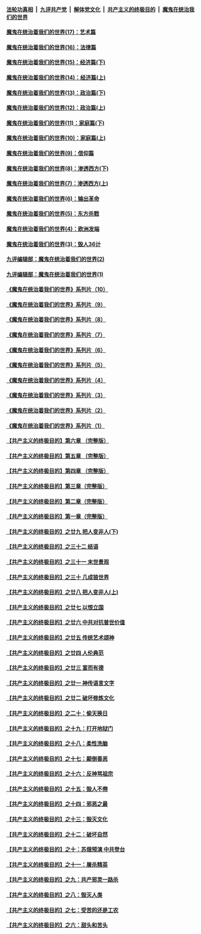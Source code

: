 

####  [法轮功真相](../../../../basic/blob/master/README.md?t=10192302) &nbsp;|&nbsp; [九评共产党](../../../../9ping.md/blob/master/README.md?t=10192302) &nbsp;|&nbsp; [解体党文化](../../../../jtdwh.md/blob/master/README.md?t=10192302)  &nbsp;|&nbsp; [共产主义的终极目的](../../../../gczydzjmd.md/blob/master/README.md?t=10192302) &nbsp;|&nbsp; [魔鬼在统治我们的世界](../../../../mgztzwmdsj.md/blob/master/README.md?t=10192302) 

#### [魔鬼在统治着我们的世界(17)：艺术篇](../pages/nsc422/n10499093.md?t=10192302) 

#### [魔鬼在统治着我们的世界(16)：法律篇](../pages/nsc422/n10485969.md?t=10192302) 

#### [魔鬼在统治着我们的世界(15)：经济篇(下)](../pages/nsc422/n10469975.md?t=10192302) 

#### [魔鬼在统治着我们的世界(14)：经济篇(上)](../pages/nsc422/n10457370.md?t=10192302) 

#### [魔鬼在统治着我们的世界(13)：政治篇(下)](../pages/nsc422/n10448270.md?t=10192302) 

#### [魔鬼在统治着我们的世界(12)：政治篇(上)](../pages/nsc422/n10444576.md?t=10192302) 

#### [魔鬼在统治着我们的世界(11)：家庭篇(下)](../pages/nsc422/n10440961.md?t=10192302) 

#### [魔鬼在统治着我们的世界(10)：家庭篇(上)](../pages/nsc422/n10435448.md?t=10192302) 

#### [魔鬼在统治着我们的世界(9)：信仰篇](../pages/nsc422/n10432159.md?t=10192302) 

#### [魔鬼在统治着我们的世界(8)：渗透西方(下)](../pages/nsc422/n10429603.md?t=10192302) 

#### [魔鬼在统治着我们的世界(7)：渗透西方(上)](../pages/nsc422/n10426013.md?t=10192302) 

#### [魔鬼在统治着我们的世界(6)：输出革命](../pages/nsc422/n10421536.md?t=10192302) 

#### [魔鬼在统治着我们的世界(5)：东方杀戮](../pages/nsc422/n10417707.md?t=10192302) 

#### [魔鬼在统治着我们的世界(4)：欧洲发端](../pages/nsc422/n10414890.md?t=10192302) 

#### [魔鬼在统治着我们的世界(3)：毁人36计](../pages/nsc422/n10411583.md?t=10192302) 

#### [九评编辑部：魔鬼在统治着我们的世界(2)](../pages/nsc422/n10410036.md?t=10192302) 

#### [九评编辑部：魔鬼在统治着我们的世界(1)](../pages/nsc422/n10406825.md?t=10192302) 

#### [《魔鬼在统治着我们的世界》系列片（10）](../pages/nsc422/n12292670.md?t=10192302) 

#### [《魔鬼在统治着我们的世界》系列片（9）](../pages/nsc422/n12290859.md?t=10192302) 

#### [《魔鬼在统治着我们的世界》系列片（8）](../pages/nsc422/n12287445.md?t=10192302) 

#### [《魔鬼在统治着我们的世界》系列片（7）](../pages/nsc422/n12283425.md?t=10192302) 

#### [《魔鬼在统治着我们的世界》系列片（6）](../pages/nsc422/n12282314.md?t=10192302) 

#### [《魔鬼在统治着我们的世界》系列片（5）](../pages/nsc422/n12281419.md?t=10192302) 

#### [《魔鬼在统治着我们的世界》系列片（4）](../pages/nsc422/n12274024.md?t=10192302) 

#### [《魔鬼在统治着我们的世界》系列片（3）](../pages/nsc422/n12271322.md?t=10192302) 

#### [《魔鬼在统治着我们的世界》系列片（2）](../pages/nsc422/n12269049.md?t=10192302) 

#### [《魔鬼在统治着我们的世界》系列片（1）](../pages/nsc422/n12267575.md?t=10192302) 

#### [【共产主义的终极目的】第六章 （完整版）](../pages/nsc422/n11428913.md?t=10192302) 

#### [【共产主义的终极目的】第五章 （完整版）](../pages/nsc422/n11428912.md?t=10192302) 

#### [【共产主义的终极目的】第四章 （完整版）](../pages/nsc422/n11428907.md?t=10192302) 

#### [【共产主义的终极目的】第三章（完整版）](../pages/nsc422/n11428848.md?t=10192302) 

#### [【共产主义的终极目的】第二章（完整版）](../pages/nsc422/n11428831.md?t=10192302) 

#### [【共产主义的终极目的】第一章（完整版）](../pages/nsc422/n11417651.md?t=10192302) 

#### [【共产主义的终极目的】之廿九 把人变非人(下)](../pages/nsc422/n11344140.md?t=10192302) 

#### [【共产主义的终极目的】之三十二 结语](../pages/nsc422/n11360535.md?t=10192302) 

#### [【共产主义的终极目的】之三十一 末世景观](../pages/nsc422/n11351129.md?t=10192302) 

#### [【共产主义的终极目的】之三十 几成狼世界](../pages/nsc422/n11348280.md?t=10192302) 

#### [【共产主义的终极目的】之廿八 把人变非人(上)](../pages/nsc422/n11340492.md?t=10192302) 

#### [【共产主义的终极目的】之廿七 以恨立国](../pages/nsc422/n11336944.md?t=10192302) 

#### [【共产主义的终极目的】之廿六 中共对抗普世价值](../pages/nsc422/n11324785.md?t=10192302) 

#### [【共产主义的终极目的】之廿五 传统艺术颂神](../pages/nsc422/n11296396.md?t=10192302) 

#### [【共产主义的终极目的】之廿四 人伦典范](../pages/nsc422/n11296397.md?t=10192302) 

#### [【共产主义的终极目的】之廿三 富而有德](../pages/nsc422/n11283598.md?t=10192302) 

#### [【共产主义的终极目的】之廿一 神传语言文字](../pages/nsc422/n11263265.md?t=10192302) 

#### [【共产主义的终极目的】之廿二 破坏修炼文化](../pages/nsc422/n11245728.md?t=10192302) 

#### [【共产主义的终极目的】之二十：偷天换日](../pages/nsc422/n11238846.md?t=10192302) 

#### [【共产主义的终极目的】之十九：打开地狱门](../pages/nsc422/n11206376.md?t=10192302) 

#### [【共产主义的终极目的】之十八：柔性洗脑](../pages/nsc422/n11199994.md?t=10192302) 

#### [【共产主义的终极目的】之十七：颠倒善恶](../pages/nsc422/n11179782.md?t=10192302) 

#### [【共产主义的终极目的】之十六：反神骂祖宗](../pages/nsc422/n11166798.md?t=10192302) 

#### [【共产主义的终极目的】之十五：毁人不倦](../pages/nsc422/n11166792.md?t=10192302) 

#### [【共产主义的终极目的】之十四：邪恶之最](../pages/nsc422/n11150249.md?t=10192302) 

#### [【共产主义的终极目的】之十三：毁灭文化](../pages/nsc422/n11135227.md?t=10192302) 

#### [【共产主义的终极目的】之十二：破坏自然](../pages/nsc422/n11135214.md?t=10192302) 

#### [【共产主义的终极目的】之十：苏俄预演 中共登台](../pages/nsc422/n11118424.md?t=10192302) 

#### [【共产主义的终极目的】之十一：屠杀精英](../pages/nsc422/n11118442.md?t=10192302) 

#### [【共产主义的终极目的】之九：共产邪灵一路杀](../pages/nsc422/n11114139.md?t=10192302) 

#### [【共产主义的终极目的】之八：毁灭人类](../pages/nsc422/n11108503.md?t=10192302) 

#### [【共产主义的终极目的】之七：受苦的还是工农](../pages/nsc422/n11101809.md?t=10192302) 

#### [【共产主义的终极目的】之六：甜头和苦头](../pages/nsc422/n11096971.md?t=10192302) 

